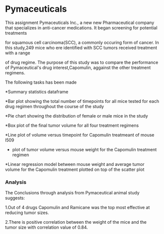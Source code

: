 # Pymaceuticals
This assignment Pymaceuticals Inc., a new new Pharmaceutical company that specializes in anti-cancer medications. It began screening for potential treatments

for squamous cell carcinoma(SCC), a commonly occuring form of cancer. In this study,249 mice who ere identified with SCC tumors received treatment with a range

of drug regime. The purpose of this study was to compare the performance of Pymaceutical's drug interest,Capomulin, aggainst the other treatment regimens.

The following tasks has been made

*Summary statistics dataframe

*Bar plot showing the total number of timepoints for all mice tested for each drug regimen throughout the course of the study

*Pie chart showing the distribution of female or male mice in the study

*Box plot of the final tumor volume for all four treatment regimens

*Line plot of volume versus timepoint for Capomulin treatmeant of mouse l509

* plot of tumor volume versus mouse weight for the Capomulin treatment regimen

*Linear regression model between mouse weight and average tumor volume for the Capomulin treatment plotted on top of the scatter plot


### Analysis

The Conclusions through analysis from Pymaceutical animal study suggests:

1.Out of 4 drugs Capomulin and Ramicane was the top most effective at reducing tumor sizes.

2.There is positive correlation between the weight of the mice and the tumor size with correlation value of 0.84.
 

